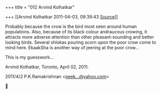 +++
title = "012 Arvind Kolhatkar"

+++
[[Arvind Kolhatkar	2011-04-03, 09:39:43 [Source](https://groups.google.com/g/samskrita/c/Pe7RccLbuoU)]]



Probably because the crow is the bird most seen around human populations. Also, because of its black colour andraucous crowing, it attracts more adverse attention than other pleasant-sounding and better looking birds. Several shlokas pouring scorn upon the poor crow come to mind here. EkaakSha is another way of jeering at the poor crow...

  

This is my guesswork...

  

Arvind Kolhatkar, Toronto, April 02, 2011.  
  

2011/4/2 P.K.Ramakrishnan \<[peek...@yahoo.com]()\>



